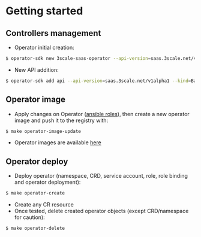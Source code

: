 # Getting started

## Controllers management

* Operator initial creation:

```bash
$ operator-sdk new 3scale-saas-operator --api-version=saas.3scale.net/v1alpha1 --kind=AutoSSL --type=ansible
```

* New API addition:
```bash
$ operator-sdk add api --api-version=saas.3scale.net/v1alpha1 --kind=Backend
```

## Operator image

* Apply changes on Operator ([ansible roles](../roles/)), then create a new operator image and push it to the registry with:
```bash
$ make operator-image-update
```
* Operator images are available [here](https://quay.io/repository/3scale/3scale-saas-operator?tab=tags)

## Operator deploy

* Deploy operator (namespace, CRD, service account, role, role binding and operator deployment):
```bash
$ make operator-create
```
* Create any CR resource
* Once tested, delete created operator objects (except CRD/namespace for caution):
```bash
$ make operator-delete
```

